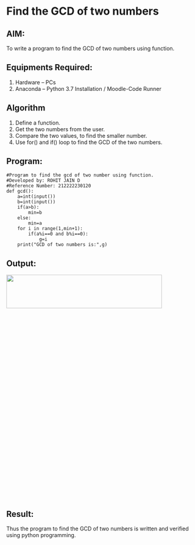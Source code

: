 # Find the GCD of two numbers
## AIM:
To write a program to find the GCD of two numbers using function.
## Equipments Required:
1. Hardware – PCs
2. Anaconda – Python 3.7 Installation / Moodle-Code Runner
## Algorithm
1. Define a function.
2. Get the two numbers from the user.
3. Compare the two values, to find the smaller number.
4. Use for() and if() loop to find the GCD of the two numbers.
## Program:
```
#Program to find the gcd of two number using function.
#Developed by: ROHIT JAIN D
#Reference Number: 212222230120
def gcd():
    a=int(input())
    b=int(input())
    if(a>b):
        min=b
    else:
        min=a
    for i in range(1,min+1):
        if(a%i==0 and b%i==0):
            g=i
    print("GCD of two numbers is:",g)
```
## Output:
<img width=90% height=15% src=">./images/output.png">

## Result:
Thus the program to find the GCD of two numbers is written and verified using python programming.